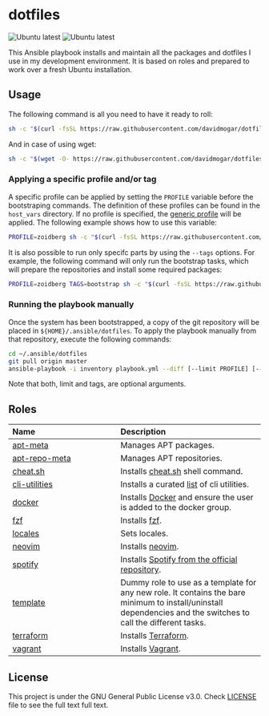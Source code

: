 # dotfiles
![Ubuntu latest](https://github.com/davidmogar/dotfiles/workflows/Ubuntu%20latest/badge.svg) ![Ubuntu latest](https://github.com/davidmogar/dotfiles/workflows/Ubuntu%20LTS/badge.svg)

This Ansible playbook installs and maintain all the packages and dotfiles I use in my development environment. It is based on roles and prepared to work over a fresh Ubuntu installation.

## Usage

The following command is all you need to have it ready to roll:

```sh
sh -c "$(curl -fsSL https://raw.githubusercontent.com/davidmogar/dotfiles/master/bootstrap.sh)"
```

And in case of using wget:

```sh
sh -c "$(wget -O- https://raw.githubusercontent.com/davidmogar/dotfiles/master/bootstrap.sh)"
```

### Applying a specific profile and/or tag

A specific profile can be applied by setting the `PROFILE` variable before the bootstraping commands. The definition of these profiles can be found in the `host_vars` directory. If no profile is specified, the [generic profile](host_vars/generic.yml) will be applied. The following example shows how to use this variable:

```sh
PROFILE=zoidberg sh -c "$(curl -fsSL https://raw.githubusercontent.com/davidmogar/dotfiles/master/bootstrap.sh)"
```

It is also possible to run only specifc parts by using the `--tags` options. For example, the following command will only run the bootstrap tasks, which will prepare the repositories and install some required packages:

```sh
PROFILE=zoidberg TAGS=bootstrap sh -c "$(curl -fsSL https://raw.githubusercontent.com/davidmogar/dotfiles/master/bootstrap.sh)"
```

### Running the playbook manually

Once the system has been bootstrapped, a copy of the git repository will be placed in `${HOME}/.ansible/dotfiles`. To apply the playbook manually from that repository, execute the following commands:

```sh
cd ~/.ansible/dotfiles
git pull origin master
ansible-playbook -i inventory playbook.yml --diff [--limit PROFILE] [--tags TAGS] --ask-become-pass
```

Note that both, limit and tags, are optional arguments.

## Roles

<table>
  <thead>
    <tr>
      <th align="left" width="200">Name</th>
      <th align="left">Description</th>
    </tr>
  </thead>
  <tbody>
    <tr>
      <td><a href="roles/apt-meta">apt-meta</a></td>
      <td>Manages APT packages.</td>
    </tr>
    <tr>
      <td><a href="roles/apt-repo-meta">apt-repo-meta</a></td>
      <td>Manages APT repositories.</td>
    </tr>
    <tr>
      <td><a href="roles/cheat.sh">cheat.sh</a></td>
      <td>Installs <a href="https://github.com/chubin/cheat.sh">cheat.sh</a> shell command.</td>
    </tr>
    <tr>
      <td><a href="roles/cli-utilities">cli-utilities</a></td>
      <td>Installs a curated <a href="roles/cli-utilities/vars/main.yml">list</a> of cli utilities.</td>
    </tr>
    <tr>
      <td><a href="roles/docker">docker</a></td>
      <td>Installs <a href="https://www.docker.com/">Docker</a> and ensure the user is added to the docker group.</td>
    </tr>
    <tr>
      <td><a href="roles/fzf">fzf</a></td>
      <td>Installs <a href="https://github.com/junegunn/fzf">fzf</a>.</td>
    </tr>
    <tr>
      <td><a href="roles/locales">locales</a></td>
      <td>Sets locales.</td>
    </tr>
    <tr>
      <td><a href="roles/neovim">neovim</a></td>
      <td>Installs <a href="https://github.com/neovim/neovim">neovim</a>.</td>
    </tr>
    <tr>
      <td><a href="roles/spotify">spotify</a></td>
      <td>Installs <a href="https://www.spotify.com/">Spotify from the official repository</a>.</td>
    </tr>
    <tr>
      <td><a href="roles/template">template</a></td>
      <td>Dummy role to use as a template for any new role. It contains the bare minimum to install/uninstall dependencies and the switches to call the different tasks.</td>
    </tr>
    <tr>
      <td><a href="roles/terraform">terraform</a></td>
      <td>Installs <a href="https://www.terraform.io/">Terraform</a>.</td>
    </tr>
    <tr>
      <td><a href="roles/vagrant">vagrant</a></td>
      <td>Installs <a href="https://www.vagrantup.com/">Vagrant</a>.</td>
    </tr>
  </tbody>
</table>

## License

This project is under the GNU General Public License v3.0. Check [LICENSE](https://github.com/davidmogar/dotfiles/blob/master/LICENSE) file to see the full text full text.
